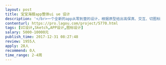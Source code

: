 ```yaml
---                
layout: post       
title: 宝宝海报app整体ui ue 设计           
description: '</br>一个全新的app从零到壹的设计，根据原型给出高保真、交互、切图标注。</br></br>风格偏简约、文艺、美式。</br></br>app主要分为几个大模块；商品展示、制作页、社区、个人中心、购物车、结算。</br></br>模块和其他电商app差不多 但毕竟是垂直电商 功能非常简约。</br></br>欢迎推荐自己，具体详聊。</br></br>谢谢。</br>'     
contenturl: https://pro.lagou.com/project/5770.html      
tags: [UI设计,Sketch,APP设计,图标设计]            
salary: 5000-10000元          
publish_time: 2017-12-31 08:27:48         
review: 1955人                   
apply: 28人                   
recommend: 0人                   
time_range: 2-4周              
---                 
```

